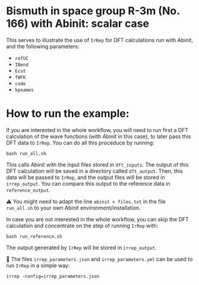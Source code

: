 # Bismuth in space group R-3m (No. 166) with Abinit: scalar case

This serves to illustrate the use of `IrRep` for DFT calculations run with Abinit, and the following parameters:

- `refUC`
- `IBend`
- `Ecut`
- `fWFK`
- `code`
- `kpnames`

# How to run the example:

If you are interested in the whole workflow, you will need to run first a DFT calculation of the wave functions (with Abinit in this case), to later pass this DFT data to `IrRep`. You can do all this proceduce by running:

```
bash run_all.sh
```

This calls Abinit with the input files stored in `dft_inputs`. The output of this DFT calculation will be saved in a directory called `dft_output`. Then, this data will be passed to `IrRep`, and the output files will be stored in `irrep_output`. You can compare this output to the reference data in `reference_output`. 

:warning: You might need to adapt the line `abinit < files.txt` in the file `run_all.sh` to your own Abinit environment/installation. 

In case you are not interested in the whole workflow, you can skip the DFT calculation and concentrate on the step of running `IrRep` with:

```
bash run_reference.sh
```

The output generated by `IrRep` will be stored in `irrep_output`.

:memo: The files `irrep_parameters.json` and `irrep_parameters.yml` can be used to run `IrRep` in a simple way:

```
irrep -config=irrep_parameters.json
```

